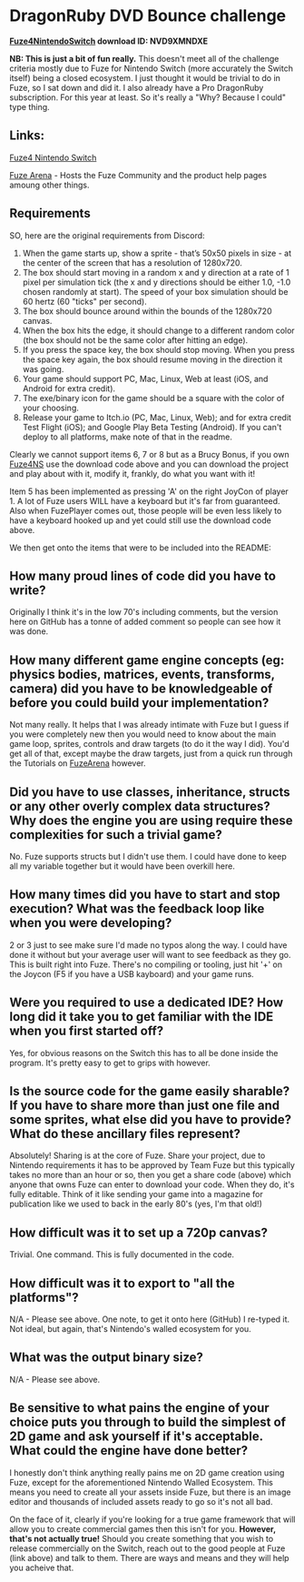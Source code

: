 DragonRuby DVD Bounce challenge
===

**[Fuze4NintendoSwitch](https://www.nintendo.co.uk/Games/Nintendo-Switch-download-software/FUZE4-Nintendo-Switch-1626336.html) download ID: NVD9XMNDXE**

**NB: This is just a bit of fun really.** This doesn't meet all of the challenge criteria mostly due to Fuze for Nintendo Switch (more accurately the Switch itself) being a closed ecosystem. I just thought it would be trivial to do in Fuze, so I sat down and did it. I also already have a Pro DragonRuby subscription. For this year at least. So it's really a "Why? Because I could" type thing.

Links:
-
[Fuze4 Nintendo Switch](https://www.nintendo.co.uk/Games/Nintendo-Switch-download-software/FUZE4-Nintendo-Switch-1626336.html)

[Fuze Arena](https://fuzearena.com) - Hosts the Fuze Community and the product help pages amoung other things.

Requirements
---

SO, here are the original requirements from Discord:

1. When the game starts up, show a sprite - that’s 50x50 pixels in size - at the center of the screen that has a resolution of 1280x720.
2. The box should start moving in a random x and y direction at a rate of 1 pixel per simulation tick (the x and y directions should be either 1.0, -1.0 chosen randomly at start). The speed of your box simulation should be 60 hertz (60 "ticks" per second).
3. The box should bounce around within the bounds of the 1280x720 canvas.
4. When the box hits the edge, it should change to a different random color (the box should not be the same color after hitting an edge).
5. If you press the space key, the box should stop moving. When you press the space key again, the box should resume moving in the direction it was going.
6. Your game should support PC, Mac, Linux, Web at least (iOS, and Android for extra credit).
7. The exe/binary icon for the game should be a square with the color of your choosing.
8. Release your game to Itch.io (PC, Mac, Linux, Web); and for extra credit Test Flight (iOS); and Google Play Beta Testing (Android). If you can't deploy to all platforms, make note of that in the readme.

Clearly we cannot support items 6, 7 or 8 but as a Brucy Bonus, if you own [Fuze4NS](https://www.nintendo.co.uk/Games/Nintendo-Switch-download-software/FUZE4-Nintendo-Switch-1626336.html) use the download code above and you can download the project and play about with it, modify it, frankly, do what you want with it!

Item 5 has been implemented as pressing 'A' on the right JoyCon of player 1. A lot of Fuze users WILL have a keyboard but it's far from guaranteed. Also when FuzePlayer comes out, those people will be even less likely to have a keyboard hooked up and yet could still use the download code above.

We then get onto the items that were to be included into the README:

How many proud lines of code did you have to write?
----
Originally I think it's in the low 70's including comments, but the version here on GitHub has a tonne of added comment so people can see how it was done.

How many different game engine concepts (eg: physics bodies, matrices, events, transforms, camera) did you have to be knowledgeable of before you could build your implementation?
----
Not many really. It helps that I was already intimate with Fuze but I guess if you were completely new then you would need to know about the main game loop, sprites, controls and draw targets (to do it the way I did). You'd get all of that, except maybe the draw targets, just from a quick run through the Tutorials on [FuzeArena](https://fuzearena.com) however.

Did you have to use classes, inheritance, structs or any other overly complex data structures? Why does the engine you are using require these complexities for such a trivial game?
----
No. Fuze supports structs but I didn't use them. I could have done to keep all my variable together but it would have been overkill here.

How many times did you have to start and stop execution? What was the feedback loop like when you were developing?
----
2 or 3 just to see make sure I'd made no typos along the way. I could have done it without but your average user will want to see feedback as they go. This is built right into Fuze. There's no compiling or tooling, just hit '+' on the Joycon (F5 if you have a USB kayboard) and your game runs.

Were you required to use a dedicated IDE? How long did it take you to get familiar with the IDE when you first started off?
----
Yes, for obvious reasons on the Switch this has to all be done inside the program. It's pretty easy to get to grips with however.

Is the source code for the game easily sharable? If you have to share more than just one file and some sprites, what else did you have to provide? What do these ancillary files represent?
----
Absolutely! Sharing is at the core of Fuze. Share your project, due to Nintendo requirements it has to be approved by Team Fuze but this typically takes no more than an hour or so, then you get a share code (above) which anyone that owns Fuze can enter to download your code. When they do, it's fully editable. Think of it like sending your game into a magazine for publication like we used to back in the early 80's (yes, I'm that old!)

How difficult was it to set up a 720p canvas?
----
Trivial. One command. This is fully documented in the code.

How difficult was it to export to "all the platforms"?
----
N/A - Please see above. One note, to get it onto here (GitHub) I re-typed it. Not ideal, but again, that's Nintendo's walled ecosystem for you.

What was the output binary size?
----
N/A - Please see above.

Be sensitive to what pains the engine of your choice puts you through to build the simplest of 2D game and ask yourself if it's acceptable. What could the engine have done better?
----
I honestly don't think anything really pains me on 2D game creation using Fuze, except for the aforementioned Nintendo Walled Ecosystem. This means you need to create all your assets inside Fuze, but there is an image editor and thousands of included assets ready to go so it's not all bad.

On the face of it, clearly if you're looking for a true game framework that will allow you to create commercial games then this isn't for you. **However, that's not actually true!** Should you create something that you wish to release commercially on the Switch, reach out to the good people at Fuze (link above) and talk to them. There are ways and means and they will help you acheive that.
